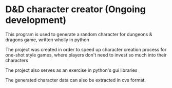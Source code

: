 # D&D character creator (Ongoing development)

This program is used to generate a random character for dungeons & dragons game, written wholly in python

The project was created in order to speed up character creation process for one-shot style games, where players don't need to invest so much into their characters

The project also serves as an exercise in python's gui libraries

The generated character data can also be extracted in cvs format.
